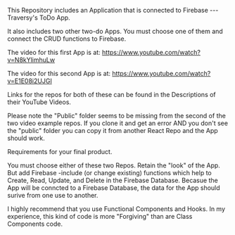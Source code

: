 This Repository includes an Application that is connected to Firebase --- Traversy's ToDo App.

It also includes two other two-do Apps. You must choose one of them and connect the CRUD functions to Firebase. 


The video for this first App is at: https://www.youtube.com/watch?v=N8kYlimhuLw


The video for this second App is at: https://www.youtube.com/watch?v=E1E08i2UJGI


Links for the repos for both of these can be found in the Descriptions of their YouTube Videos. 

Please note the "Public" folder seems to be missing from the second of the two video example repos. If you clone it and get an error AND you don't see the "public" folder you can copy it from another React Repo and the App should work. 

Requirements for your final product. 

You must choose either of these two Repos. Retain the "look" of the App. But add Firebase -include (or change existing) functions which help to Create, Read, Update, and Delete in the Firebase Database.  Becasue the App will be conncted to a Firebase Database, the data for the App should surive from one use to another. 

I highly recommend that you use Functional Components and Hooks. In my experience, this kind of code is more "Forgiving" than are Class Components code. 

